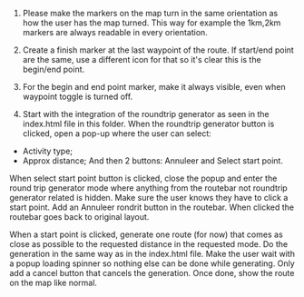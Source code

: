 1. Please make the markers on the map turn in the same orientation as how the user has the map turned. This way for example the 1km,2km markers are always readable in every orientation.

2. Create a finish marker at the last waypoint of the route. If start/end point are the same, use a different icon for that so it's clear this is the begin/end point.

3. For the begin and end point marker, make it always visible, even when waypoint toggle is turned off.

4. Start with the integration of the roundtrip generator as seen in the index.html file in this folder. When the roundtrip generator button is clicked, open a pop-up where the user can select:
- Activity type;
- Approx distance;
And then 2 buttons: Annuleer and Select start point.

When select start point button is clicked, close the popup and enter the round trip generator mode where anything from the routebar not roundtrip generator related is hidden. Make sure the user knows they have to click a start point. Add an Annuleer rondrit button in the routebar. When clicked the routebar goes back to original layout.

When a start point is clicked, generate one route (for now) that comes as close as possible to the requested distance in the requested mode. Do the generation in the same way as in the index.html file. Make the user wait with a popup loading spinner so nothing else can be done while generating. Only add a cancel button that cancels the generation. Once done, show the route on the map like normal.